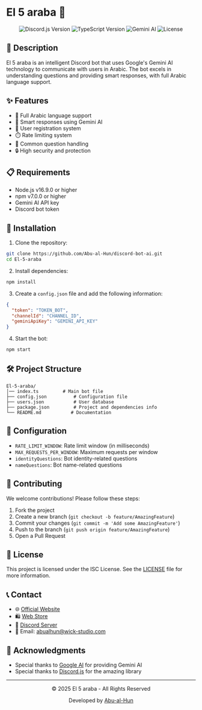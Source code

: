 # El 5 araba 🤖

<div align="center">
  <img src="https://img.shields.io/badge/Discord.js-v14.14.1-blue?logo=discord" alt="Discord.js Version">
  <img src="https://img.shields.io/badge/TypeScript-v5.3.3-blue?logo=typescript" alt="TypeScript Version">
  <img src="https://img.shields.io/badge/Gemini-AI-orange?logo=google" alt="Gemini AI">
  <img src="https://img.shields.io/badge/License-ISC-green" alt="License">
</div>

## 📝 Description

El 5 araba is an intelligent Discord bot that uses Google's Gemini AI technology to communicate with users in Arabic. The bot excels in understanding questions and providing smart responses, with full Arabic language support.

## ✨ Features

- 🤖 Full Arabic language support
- 🧠 Smart responses using Gemini AI
- 👤 User registration system
- ⏱️ Rate limiting system
- 💬 Common question handling
- 🔒 High security and protection

## 📋 Requirements

- Node.js v16.9.0 or higher
- npm v7.0.0 or higher
- Gemini AI API key
- Discord bot token

## 🚀 Installation

1. Clone the repository:

```bash
git clone https://github.com/Abu-al-Hun/discord-bot-ai.git
cd El-5-araba
```

2. Install dependencies:

```bash
npm install
```

3. Create a `config.json` file and add the following information:

```json
{
  "token": "TOKEN_BOT",
  "channelId": "CHANNEL_ID",
  "geminiApiKey": "GEMINI_API_KEY"
}
```

4. Start the bot:

```bash
npm start
```

## 🛠️ Project Structure

```
El-5-araba/
│── index.ts         # Main bot file
├── config.json          # Configuration file
├── users.json           # User database
├── package.json         # Project and dependencies info
└── README.md           # Documentation
```

## 🔧 Configuration

- `RATE_LIMIT_WINDOW`: Rate limit window (in milliseconds)
- `MAX_REQUESTS_PER_WINDOW`: Maximum requests per window
- `identityQuestions`: Bot identity-related questions
- `nameQuestions`: Bot name-related questions

## 🤝 Contributing

We welcome contributions! Please follow these steps:

1. Fork the project
2. Create a new branch (`git checkout -b feature/AmazingFeature`)
3. Commit your changes (`git commit -m 'Add some AmazingFeature'`)
4. Push to the branch (`git push origin feature/AmazingFeature`)
5. Open a Pull Request

## 📄 License

This project is licensed under the ISC License. See the [LICENSE](LICENSE) file for more information.

## 📞 Contact

- 🌐 [Official Website](http://abualhun.wick.ink/)
- 🛍️ [Web Store](http://abualhun.shop.wick.ink/)
- 💬 [Discord Server](https://discord.gg/wjCq6n8R4g)
- 📧 Email: abualhun@wick-studio.com

## 🙏 Acknowledgments

- Special thanks to [Google AI](https://ai.google.dev/) for providing Gemini AI
- Special thanks to [Discord.js](https://discord.js.org/) for the amazing library

---

<div align="center">
  <p>© 2025 El 5 araba - All Rights Reserved</p>
  <p>Developed by <a href="https://github.com/Abu-al-Hun">Abu-al-Hun</a></p>
</div>
